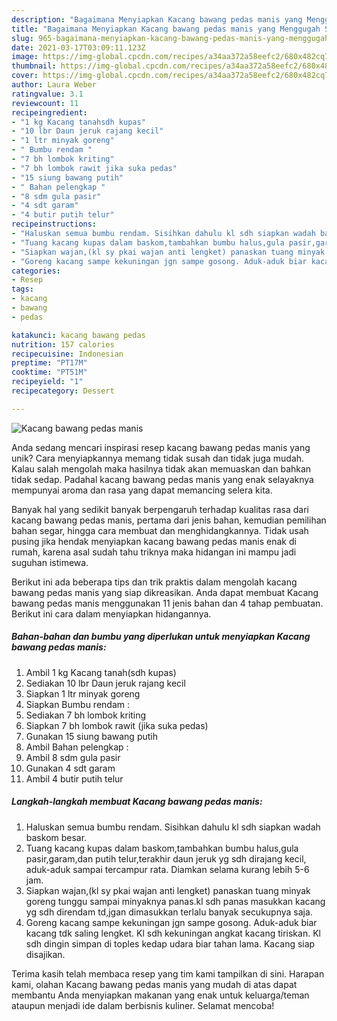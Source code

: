 ```yaml
---
description: "Bagaimana Menyiapkan Kacang bawang pedas manis yang Menggugah Selera"
title: "Bagaimana Menyiapkan Kacang bawang pedas manis yang Menggugah Selera"
slug: 965-bagaimana-menyiapkan-kacang-bawang-pedas-manis-yang-menggugah-selera
date: 2021-03-17T03:09:11.123Z
image: https://img-global.cpcdn.com/recipes/a34aa372a58eefc2/680x482cq70/kacang-bawang-pedas-manis-foto-resep-utama.jpg
thumbnail: https://img-global.cpcdn.com/recipes/a34aa372a58eefc2/680x482cq70/kacang-bawang-pedas-manis-foto-resep-utama.jpg
cover: https://img-global.cpcdn.com/recipes/a34aa372a58eefc2/680x482cq70/kacang-bawang-pedas-manis-foto-resep-utama.jpg
author: Laura Weber
ratingvalue: 3.1
reviewcount: 11
recipeingredient:
- "1 kg Kacang tanahsdh kupas"
- "10 lbr Daun jeruk rajang kecil"
- "1 ltr minyak goreng"
- " Bumbu rendam "
- "7 bh lombok kriting"
- "7 bh lombok rawit jika suka pedas"
- "15 siung bawang putih"
- " Bahan pelengkap "
- "8 sdm gula pasir"
- "4 sdt garam"
- "4 butir putih telur"
recipeinstructions:
- "Haluskan semua bumbu rendam. Sisihkan dahulu kl sdh siapkan wadah baskom besar."
- "Tuang kacang kupas dalam baskom,tambahkan bumbu halus,gula pasir,garam,dan putih telur,terakhir daun jeruk yg sdh dirajang kecil, aduk-aduk sampai tercampur rata. Diamkan selama kurang lebih 5-6 jam."
- "Siapkan wajan,(kl sy pkai wajan anti lengket) panaskan tuang minyak goreng tunggu sampai minyaknya panas.kl sdh panas masukkan kacang yg sdh direndam td,jgan dimasukkan terlalu banyak secukupnya saja."
- "Goreng kacang sampe kekuningan jgn sampe gosong. Aduk-aduk biar kacang tdk saling lengket. Kl sdh kekuningan angkat kacang tiriskan. Kl sdh dingin simpan di toples kedap udara biar tahan lama. Kacang siap disajikan."
categories:
- Resep
tags:
- kacang
- bawang
- pedas

katakunci: kacang bawang pedas 
nutrition: 157 calories
recipecuisine: Indonesian
preptime: "PT17M"
cooktime: "PT51M"
recipeyield: "1"
recipecategory: Dessert

---
```



![Kacang bawang pedas manis](https://img-global.cpcdn.com/recipes/a34aa372a58eefc2/680x482cq70/kacang-bawang-pedas-manis-foto-resep-utama.jpg)

Anda sedang mencari inspirasi resep kacang bawang pedas manis yang unik? Cara menyiapkannya memang tidak susah dan tidak juga mudah. Kalau salah mengolah maka hasilnya tidak akan memuaskan dan bahkan tidak sedap. Padahal kacang bawang pedas manis yang enak selayaknya mempunyai aroma dan rasa yang dapat memancing selera kita.

Banyak hal yang sedikit banyak berpengaruh terhadap kualitas rasa dari kacang bawang pedas manis, pertama dari jenis bahan, kemudian pemilihan bahan segar, hingga cara membuat dan menghidangkannya. Tidak usah pusing jika hendak menyiapkan kacang bawang pedas manis enak di rumah, karena asal sudah tahu triknya maka hidangan ini mampu jadi suguhan istimewa.




Berikut ini ada beberapa tips dan trik praktis dalam mengolah kacang bawang pedas manis yang siap dikreasikan. Anda dapat membuat Kacang bawang pedas manis menggunakan 11 jenis bahan dan 4 tahap pembuatan. Berikut ini cara dalam menyiapkan hidangannya.

<!--inarticleads1-->

##### Bahan-bahan dan bumbu yang diperlukan untuk menyiapkan Kacang bawang pedas manis:

1. Ambil 1 kg Kacang tanah(sdh kupas)
1. Sediakan 10 lbr Daun jeruk rajang kecil
1. Siapkan 1 ltr minyak goreng
1. Siapkan  Bumbu rendam :
1. Sediakan 7 bh lombok kriting
1. Siapkan 7 bh lombok rawit (jika suka pedas)
1. Gunakan 15 siung bawang putih
1. Ambil  Bahan pelengkap :
1. Ambil 8 sdm gula pasir
1. Gunakan 4 sdt garam
1. Ambil 4 butir putih telur




<!--inarticleads2-->

##### Langkah-langkah membuat Kacang bawang pedas manis:

1. Haluskan semua bumbu rendam. Sisihkan dahulu kl sdh siapkan wadah baskom besar.
1. Tuang kacang kupas dalam baskom,tambahkan bumbu halus,gula pasir,garam,dan putih telur,terakhir daun jeruk yg sdh dirajang kecil, aduk-aduk sampai tercampur rata. Diamkan selama kurang lebih 5-6 jam.
1. Siapkan wajan,(kl sy pkai wajan anti lengket) panaskan tuang minyak goreng tunggu sampai minyaknya panas.kl sdh panas masukkan kacang yg sdh direndam td,jgan dimasukkan terlalu banyak secukupnya saja.
1. Goreng kacang sampe kekuningan jgn sampe gosong. Aduk-aduk biar kacang tdk saling lengket. Kl sdh kekuningan angkat kacang tiriskan. Kl sdh dingin simpan di toples kedap udara biar tahan lama. Kacang siap disajikan.




Terima kasih telah membaca resep yang tim kami tampilkan di sini. Harapan kami, olahan Kacang bawang pedas manis yang mudah di atas dapat membantu Anda menyiapkan makanan yang enak untuk keluarga/teman ataupun menjadi ide dalam berbisnis kuliner. Selamat mencoba!
